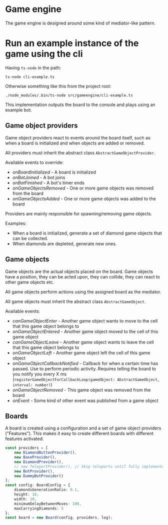 # Game engine

The game engine is designed around some kind of mediator-like pattern.

# Run an example instance of the game using the cli

Having `ts-node` in the path:

```
ts-node cli-example.ts
```

Otherwise something like this from the project root:

```
./node_modules/.bin/ts-node src/gameengine/cli-example.ts
```

This implementation outputs the board to the console and plays using an example bot.

## Game object providers

Game object providers react to events around the board itself, such as when a board is initialized and when objects are added or removed.

All providers must inherit the abstract class `AbstractGameObjectProvider`.

Available events to override:
* *onBoardInitialized* - A board is initialized
* *onBotJoined* - A bot joins
* *onBotFinished* - A bot's timer ends
* *onGameObjectsRemoved* - One or more game objects was removed from the board
* *onGameObjectsAdded* - One or more game objects was added to the board

Providers are mainly responsible for spawning/removing game objects.

Examples:
* When a board is initialized, generate a set of diamond game objects that can be collected.
* When diamonds are depleted, generate new ones.

## Game objects

Game objects are the actual objects placed on the board. Game objects have a position, they can be acted upon, they can collide, they can react to other game objects etc.

All game objects perform actions using the assigned board as the mediator.

All game objects must inherit the abstract class `AbstractGameObject`.

Available events:
* *canGameObjectEnter* - Another game object wants to move to the cell that this game object belongs to
* *onGameObjectEntered* - Another game object moved to the cell of this game object
* *canGameObjectLeave* - Another game object wants to leave the cell that this game object belongs to
* *onGameObjectLeft* - Another game object left the cell of this game object
* *onGameObjectCallbackNotified* - Callback for when a certain time has passed. Use to perform periodic activity. Requires telling the board to you notify you every X ms (`registerGameObjectForCallbackLoop(gameObject: AbstractGameObject, interval: number)`)
* *onGameObjectRemoved* - This game object was removed from the board
* *onEvent* - Some kind of other event was published from a game object

## Boards

A board is created using a configuration and a set of game object providers ("Features"). This makes it easy to create different boards with different features activated.

```typescript
const providers = [
    new DiamondButtonProvider(),
    new BaseProvider(),
    new DiamondProvider(),
    // new TeleportProvider(), // Skip teleports until fully implemented
    new BotProvider(),
    new DummyBotProvider()
];
const config: BoardConfig = {
    diamondsGenerationRatio: 0.1,
    height: 10,
    width: 10,
    minimumDelayBetweenMoves: 100,
    maxCarryingDiamonds: 5
};
const board = new Board(config, providers, log);
```
